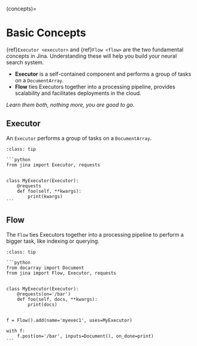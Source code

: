 (concepts)=
# Basic Concepts

{ref}`Executor <executor>` and {ref}`Flow <flow>` are the two fundamental concepts in Jina. Understanding these will help you build your neural search system.

- **Executor** is a self-contained component and performs a group of tasks on a `DocumentArray`.
- **Flow** ties Executors together into a processing pipeline, provides scalability and facilitates deployments in the cloud.

*Learn them both, nothing more, you are good to go.*

## Executor

An `Executor` performs a group of tasks on a `DocumentArray`.

````{admonition} Example code
:class: tip

```python
from jina import Executor, requests


class MyExecutor(Executor):
    @requests
    def foo(self, **kwargs):
        print(kwargs)
```

````


## Flow

The `Flow` ties Executors together into a processing pipeline to perform a bigger task, like indexing or querying.

````{admonition} Example code
:class: tip

```python
from docarray import Document
from jina import Flow, Executor, requests


class MyExecutor(Executor):
    @requests(on='/bar')
    def foo(self, docs, **kwargs):
        print(docs)


f = Flow().add(name='myexec1', uses=MyExecutor)

with f:
    f.post(on='/bar', inputs=Document(), on_done=print)
```

````
